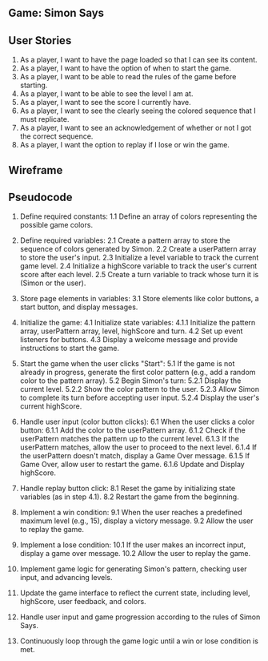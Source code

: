 ## Game: Simon Says

## User Stories
1. As a player, I want to have the page loaded so that I can see its content.
2. As a player, I want to have the option of when to start the game.
3. As a player, I want to be able to read the rules of the game before starting.
4. As a player, I want to be able to see the level I am at.
5. As a player, I want to see the score I currently have.
6. As a player, I want to see the clearly seeing the colored sequence that I must replicate.
7. As a player, I want to see an acknowledgement of whether or not I got the correct sequence.
8. As a player, I want the option to replay if I lose or win the game.

## Wireframe
[](./assets/game-screen.png)

## Pseudocode
1. Define required constants:
   1.1 Define an array of colors representing the possible game colors.

2. Define required variables:
   2.1 Create a pattern array to store the sequence of colors generated by Simon.
   2.2 Create a userPattern array to store the user's input.
   2.3 Initialize a level variable to track the current game level.
   2.4 Initialize a highScore variable to track the user's current score after each level. 
   2.5 Create a turn variable to track whose turn it is (Simon or the user).

3. Store page elements in variables:
   3.1 Store elements like color buttons, a start button, and display messages.

4. Initialize the game:
   4.1 Initialize state variables: <!-- done  -->
      4.1.1 Initialize the pattern array, userPattern array, level, highScore and turn. <!-- done  -->
   4.2 Set up event listeners for buttons. <!-- done  -->
   4.3 Display a welcome message and provide instructions to start the game.

5. Start the game when the user clicks "Start":
   5.1 If the game is not already in progress, generate the first color pattern (e.g., add a random color to the pattern array). <!-- done  -->
   5.2 Begin Simon's turn:
      5.2.1 Display the current level. <!-- done  -->
      5.2.2 Show the color pattern to the user. <!-- done  -->
      5.2.3 Allow Simon to complete its turn before accepting user input. <!-- done  -->
      5.2.4 Display the user's current highScore. <!-- done -->

6. Handle user input (color button clicks):
   6.1 When the user clicks a color button:
      6.1.1 Add the color to the userPattern array.
      6.1.2 Check if the userPattern matches the pattern up to the current level.
      6.1.3 If the userPattern matches, allow the user to proceed to the next level.
      6.1.4 If the userPattern doesn't match, display a Game Over message.
      6.1.5 If Game Over, allow user to restart the game.
      6.1.6 Update and Display highScore.

7. Handle replay button click:
   8.1 Reset the game by initializing state variables (as in step 4.1).
   8.2 Restart the game from the beginning.

8. Implement a win condition:
   9.1 When the user reaches a predefined maximum level (e.g., 15), display a victory message.
   9.2 Allow the user to replay the game.

9. Implement a lose condition:
    10.1 If the user makes an incorrect input, display a game over message.
    10.2 Allow the user to replay the game.

10. Implement game logic for generating Simon's pattern, checking user input, and advancing levels.

11. Update the game interface to reflect the current state, including level, highScore, user feedback, and colors.

12. Handle user input and game progression according to the rules of Simon Says.

13. Continuously loop through the game logic until a win or lose condition is met.

